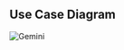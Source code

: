 ## Use Case Diagram
![Gemini](https://github.com/ICT-Mahidol/Gemini-2023/assets/84704161/f263c136-023d-4ab0-a359-fa51189156d1)
